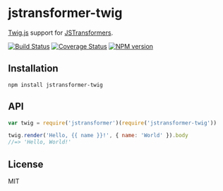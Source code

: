 # jstransformer-twig

[Twig.js](https://github.com/justjohn/twig.js) support for [JSTransformers](http://github.com/jstransformers).

[![Build Status](https://img.shields.io/travis/jstransformers/jstransformer-twig/master.svg)](https://travis-ci.org/jstransformers/jstransformer-twig)
[![Coverage Status](https://img.shields.io/codecov/c/github/jstransformers/jstransformer-twig/master.svg)](https://codecov.io/gh/jstransformers/jstransformer-twig)
[![NPM version](https://img.shields.io/npm/v/jstransformer-twig.svg)](https://www.npmjs.org/package/jstransformer-twig)

## Installation

    npm install jstransformer-twig

## API

```js
var twig = require('jstransformer')(require('jstransformer-twig'))

twig.render('Hello, {{ name }}!', { name: 'World' }).body
//=> 'Hello, World!'
```

## License

MIT
